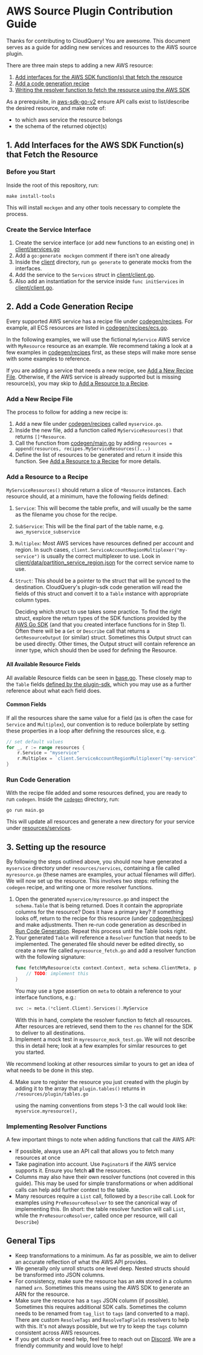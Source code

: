 # AWS Source Plugin Contribution Guide

Thanks for contributing to CloudQuery! You are awesome. This document serves as a guide for adding new services and resources to the AWS source plugin.

There are three main steps to adding a new AWS resource:

1. [Add interfaces for the AWS SDK function(s) that fetch the resource](#1-add-interfaces-for-the-aws-sdk-functions-that-fetch-the-resource)
2. [Add a code generation recipe](#2-add-a-code-generation-recipe)
3. [Writing the resolver function to fetch the resource using the AWS SDK](#3-setting-up-the-resource)

As a prerequisite, in [aws-sdk-go-v2](https://pkg.go.dev/github.com/aws/aws-sdk-go-v2) ensure API calls exist to list/describe the desired resource, and make note of:

- to which aws service the resource belongs
- the schema of the returned object(s)

## 1. Add Interfaces for the AWS SDK Function(s) that Fetch the Resource

### Before you Start

Inside the root of this repository, run:

```shell
make install-tools
```

This will install `mockgen` and any other tools necessary to complete the process.

### Create the Service Interface

1. Create the service interface (or add new functions to an existing one) in [client/services.go](../../client/services.go)
2. Add a `go:generate mockgen` comment if there isn't one already
3. Inside the [client](client) directory, run `go generate` to generate mocks from the interfaces.
4. Add the service to the `Services` struct in [client/client.go](client/client.go).
5. Also add an instantiation for the service inside `func initServices` in [client/client.go](client/client.go).

## 2. Add a Code Generation Recipe

Every supported AWS service has a recipe file under [codegen/recipes](codegen/recipes). For example, all ECS resources are listed in [codegen/recipes/ecs.go](codegen/recipes/ecs.go). 

In the following examples, we will use the fictional `MyService` AWS service with `MyResource` resource as an example. We recommend taking a look at a few examples in [codegen/recipes](codegen/recipes) first, as these steps will make more sense with some examples to reference. 

If you are adding a service that needs a new recipe, see [Add a New Recipe File](#add-a-new-recipe-file). Otherwise, if the AWS service is already supported but is missing resource(s), you may skip to [Add a Resource to a Recipe](#add-a-resource-to-a-recipe).

### Add a New Recipe File

The process to follow for adding a new recipe is:

1. Add a new file under [codegen/recipes](codegen/recipes) called `myservice.go`.
2. Inside the new file, add a function called `MyServiceResources()` that returns `[]*Resource`.
3. Call the function from [codegen/main.go](codegen/main.go) by adding
   `resources = append(resources, recipes.MyServiceResources()...)`
4. Define the list of resources to be generated and return it inside this function. See
   [Add a Resource to a Recipe](#add-a-resource-to-a-recipe) for more details.

### Add a Resource to a Recipe

`MyServiceResources()` should return a slice of `*Resource` instances. Each resource should, at a minimum, have the following fields defined:

 1. `Service`: This will become the table prefix, and will usually be the same as the filename you chose for the recipe.
 2. `SubService`: This will be the final part of the table name, e.g. `aws_myservice_subservice`
 3. `Multiplex`: Most AWS services have resources defined per account and region. In such cases, `client.ServiceAccountRegionMultiplexer("my-service")` is usually the correct multiplexer to use. Look in [client/data/partition_service_region.json](client/data/partition_service_region.json) for the correct service name to use.
 4. `Struct`: This should be a pointer to the struct that will be synced to the destination. CloudQuery's plugin-sdk code generation will read the fields of this struct and convert it to a `Table` instance with appropriate column types.
    
    Deciding which struct to use takes some practice. To find the right struct, explore the return types of the SDK functions provided by the [AWS Go SDK](https://pkg.go.dev/github.com/aws/aws-sdk-go-v2) (and that you created interface functions for in Step 1). Often there will be a `Get` or `Describe` call that returns a `GetResourceOutput` (or similar) struct. Sometimes this Output struct can be used directly. Other times, the Output struct will contain reference an inner type, which should then be used for defining the Resource.

#### All Available Resource Fields

All available Resource fields can be seen in [base.go](codegen/recipes/base.go). These closely map to the `Table` fields [defined by the plugin-sdk](https://github.com/cloudquery/plugin-sdk/blob/main/schema/table.go), which you may use as a further reference about what each field does.

#### Common Fields

If all the resources share the same value for a field (as is often the case for `Service` and `Multiplex`), our convention is to reduce boilerplate by setting these properties in a loop after defining the resources slice, e.g.

```go
// set default values
for _, r := range resources {
    r.Service = "myservice"
    r.Multiplex = `client.ServiceAccountRegionMultiplexer("my-service")`
}
```

### Run Code Generation

With the recipe file added and some resources defined, you are ready to run `codegen`. Inside the [`codegen`](codegen) directory, run:

```shell
go run main.go
```

This will update all resources and generate a new directory for your service under [resources/services](resources/services).

## 3. Setting up the resource

By following the steps outlined above, you should now have generated a `myservice` directory under `resources/services`, containing a file called `myresource.go` (these names are examples, your actual filenames will differ). We will now set up the resource. This involves two steps: refining the `codegen` recipe, and writing one or more resolver functions.

1. Open the generated `myservice/myresource.go` and inspect the `schema.Table` that is being returned. Does it contain the appropriate columns for the resource? Does it have a primary key? If something looks off, return to the recipe for this resource (under [codegen/recipes](codegen/recipes)) and make adjustments. Then re-run code generation as described in [Run Code Generation](#run-code-generation). Repeat this process until the Table looks right.
2. Your generated `Table` will reference a `Resolver` function that needs to be implemented. The generated file should never be edited directly, so create a new file called `myresource_fetch.go` and add a resolver function with the following signature:
   ```go
   func fetchMyResource(ctx context.Context, meta schema.ClientMeta, parent *schema.Resource, res chan<- interface{}) error {
       // TODO: implement this
   }
   ```
   You may use a type assertion on `meta` to obtain a reference to your interface functions, e.g.:
   ```go
   svc := meta.(*client.Client).Services().MyService
   ```
   With this in hand, complete the resolver function to fetch all resources. After resources are retrieved, send them to the `res` channel for the SDK to deliver to all destinations.
3. Implement a mock test in `myresource_mock_test.go`. We will not describe this in detail here; look at a few examples for similar resources to get you started.

We recommend looking at other resources similar to yours to get an idea of what needs to be done in this step.  

4. Make sure to register the resource you just created with the plugin by adding it to the array that `plugin.tables()` returns in
   `/resources/plugin/tables.go`

   using the naming conventions from steps 1-3 the call would look like:
      `myservice.myresource(),`
   
### Implementing Resolver Functions

A few important things to note when adding functions that call the AWS API:

- If possible, always use an API call that allows you to fetch many resources at once
- Take pagination into account. Use `Paginator`s if the AWS service supports it. Ensure you fetch **all** the resources.
- Columns may also have their own resolver functions (not covered in this guide). This may be used for simple transformations or when additional calls can help add further context to the table.
- Many resources require a `List` call, followed by a `Describe` call. Look for examples using `PreResourceResolver` to see the canonical way of implementing this. (In short: the table resolver function will call `List`, while the `PreResourceResolver`, called once per resource, will call `Describe`)


## General Tips

- Keep transformations to a minimum. As far as possible, we aim to deliver an accurate reflection of what the AWS API provides.
- We generally only unroll structs one level deep. Nested structs should be transformed into JSON columns. 
- For consistency, make sure the resource has an `ARN` stored in a column named `arn`. Sometimes this means using the AWS SDK to generate an ARN for the resource.
- Make sure the resource has a `tags` JSON column (if possible). Sometimes this requires additional SDK calls. Sometimes the column needs to be renamed from `tag_list` to `tags` (and converted to a map). There are custom `ResolveTags` and `ResolveTagFields` resolvers to help with this. It's not always possible, but we try to keep the `tags` column consistent across AWS resources.  
- If you get stuck or need help, feel free to reach out on [Discord](https://www.cloudquery.io/discord). We are a friendly community and would love to help!